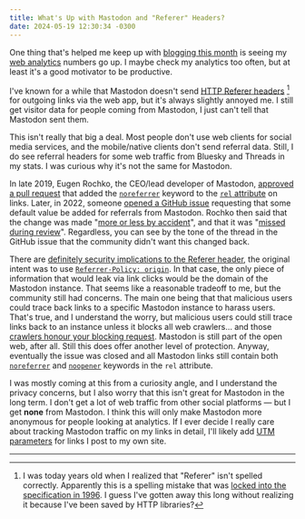 ```yaml
---
title: What's Up with Mastodon and "Referer" Headers?
date: 2024-05-19 12:30:34 -0300
---
```


One thing that's helped me keep up with [blogging this month](https://anderegg.ca/2024/05/02/weblog-posting-month-2024) is seeing my [web analytics](https://anderegg.ca/2023/12/14/switching-from-plausible-to-tinylytics) numbers go up. I maybe check my analytics too often, but at least it's a good motivator to be productive.

I've known for a while that Mastodon doesn't send [HTTP Referer headers](https://developer.mozilla.org/en-US/docs/Web/HTTP/Headers/Referer) [^1] for outgoing links via the web app, but it's always slightly annoyed me. I still get visitor data for people coming from Mastodon, I just can't tell that Mastodon sent them.

This isn't really that big a deal. Most people don't use web clients for social media services, and the mobile/native clients don't send referral data. Still, I do see referral headers for some web traffic from Bluesky and Threads in my stats. I was curious why it's not the same for Mastodon.

In late 2019, Eugen Rochko, the CEO/lead developer of Mastodon, [approved a pull request](https://github.com/mastodon/mastodon/pull/12202) that added the [`noreferrer`](https://developer.mozilla.org/en-US/docs/Web/HTML/Attributes/rel/noreferrer) keyword to the [`rel` attribute](https://developer.mozilla.org/en-US/docs/Web/HTML/Attributes/rel) on links. Later, in 2022, someone [opened a GitHub issue](https://github.com/mastodon/mastodon/issues/21795) requesting that some default value be added for referrals from Mastodon. Rochko then said that the change was made "[more or less by accident](https://github.com/mastodon/mastodon/issues/21795#issuecomment-1329273504)", and that it was "[missed during review](https://github.com/mastodon/mastodon/issues/21795#issuecomment-1374680597)". Regardless, you can see by the tone of the thread in the GitHub issue that the community didn't want this changed back.

There are [definitely security implications to the Referer header](https://developer.mozilla.org/en-US/docs/Web/Security/Referer_header:_privacy_and_security_concerns), the original intent was to use [`Referrer-Policy: origin`](https://developer.mozilla.org/en-US/docs/Web/HTTP/Headers/Referrer-Policy#origin). In that case, the only piece of information that would leak via link clicks would be the domain of the Mastodon instance. That seems like a reasonable tradeoff to me, but the community still had concerns. The main one being that that malicious users could trace back links to a specific Mastodon instance to harass users. That's true, and I understand the worry, but malicious users could still trace links back to an instance unless it blocks all web crawlers… and those [crawlers honour your blocking request](https://developers.google.com/search/docs/crawling-indexing/robots/intro#understand-the-limitations-of-a-robots.txt-file). Mastodon is still part of the open web, after all. Still this does offer another level of protection. Anyway, eventually the issue was closed and all Mastodon links still contain both [`noreferrer`](https://developer.mozilla.org/en-US/docs/Web/HTML/Attributes/rel/noreferrer) and [`noopener`](https://developer.mozilla.org/en-US/docs/Web/HTML/Attributes/rel/noopener) keywords in the `rel` attribute.

I was mostly coming at this from a curiosity angle, and I understand the privacy concerns, but I also worry that this isn't great for Mastodon in the long term. I don't get a lot of web traffic from other social platforms — but I get **none** from Mastodon. I think this will only make Mastodon more anonymous for people looking at analytics. If I ever decide I really care about tracking Mastodon traffic on my links in detail, I'll likely add [UTM parameters](https://en.wikipedia.org/wiki/UTM_parameters) for links I post to my own site.

---

[^1]: I was today years old when I realized that "Referer" isn't spelled correctly. Apparently this is a spelling mistake that was [locked into the specification in 1996](https://en.wikipedia.org/wiki/HTTP_referer#Etymology). I guess I've gotten away this long without realizing it because I've been saved by HTTP libraries?
